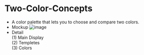 # Two-Color-Concepts

- A color palette that lets you to choose and compare two colors.
- Mockup
![image](https://user-images.githubusercontent.com/35092759/191045102-6a6cc393-28d8-4fdc-bf62-fd686736bdf0.png)
- Detail
<br>(1) Main Display
<br>(2) Templetes
<br>(3) Colors
